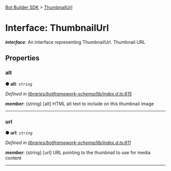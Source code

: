 [Bot Builder SDK](../README.md) > [ThumbnailUrl](../interfaces/botbuilder.thumbnailurl.md)



# Interface: ThumbnailUrl

*__interface__*: An interface representing ThumbnailUrl. Thumbnail URL



## Properties
<a id="alt"></a>

###  alt

**●  alt**:  *`string`* 

*Defined in [libraries/botframework-schema/lib/index.d.ts:615](https://github.com/Microsoft/botbuilder-js/blob/99f6a4a/libraries/botframework-schema/lib/index.d.ts#L615)*


*__member__*: {string} [alt] HTML alt text to include on this thumbnail image





___

<a id="url"></a>

###  url

**●  url**:  *`string`* 

*Defined in [libraries/botframework-schema/lib/index.d.ts:611](https://github.com/Microsoft/botbuilder-js/blob/99f6a4a/libraries/botframework-schema/lib/index.d.ts#L611)*


*__member__*: {string} [url] URL pointing to the thumbnail to use for media content





___


